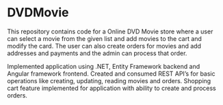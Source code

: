# DVDMovie

This repository contains code for a Online DVD Movie store where a user can select a movie from the given list and add movies to the cart and modify the card.
The user can also create orders for movies and add addresses and payments and the admin can process that order.

Implemented application using .NET, Entity Framework backend and Angular framework frontend.
Created and consumed REST API’s for basic operations like creating, updating, reading movies and orders. 
Shopping cart feature implemented for application with ability to create and process orders.
